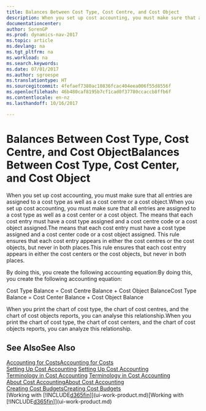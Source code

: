 ```yaml
---
title: Balances Between Cost Type, Cost Centre, and Cost Object
description: When you set up cost accounting, you must make sure that all entries are assigned to a cost type as well as a cost centre or a cost object. The means that each cost entry must have a cost type assigned and a cost centre code or a cost object assigned. This rule ensures that each cost entry appears in either the cost centres or the cost objects, but never in both places.
documentationcenter: 
author: SorenGP
ms.prod: dynamics-nav-2017
ms.topic: article
ms.devlang: na
ms.tgt_pltfrm: na
ms.workload: na
ms.search.keywords: 
ms.date: 07/01/2017
ms.author: sgroespe
ms.translationtype: HT
ms.sourcegitcommit: 4fefaef7380ac10836fcac404eea006f55d8556f
ms.openlocfilehash: 46b480caf8195b7cf1cad0f37780ccaccb8ffb6f
ms.contentlocale: en-nz
ms.lasthandoff: 10/16/2017

---
```

# <a name="balances-between-cost-type-cost-center-and-cost-object"></a><span data-ttu-id="9b060-105">Balances Between Cost Type, Cost Centre, and Cost Object</span><span class="sxs-lookup"><span data-stu-id="9b060-105">Balances Between Cost Type, Cost Center, and Cost Object</span></span>
<span data-ttu-id="9b060-106">When you set up cost accounting, you must make sure that all entries are assigned to a cost type as well as a cost centre or a cost object.</span><span class="sxs-lookup"><span data-stu-id="9b060-106">When you set up cost accounting, you must make sure that all entries are assigned to a cost type as well as a cost center or a cost object.</span></span> <span data-ttu-id="9b060-107">The means that each cost entry must have a cost type assigned and a cost centre code or a cost object assigned.</span><span class="sxs-lookup"><span data-stu-id="9b060-107">The means that each cost entry must have a cost type assigned and a cost center code or a cost object assigned.</span></span> <span data-ttu-id="9b060-108">This rule ensures that each cost entry appears in either the cost centres or the cost objects, but never in both places.</span><span class="sxs-lookup"><span data-stu-id="9b060-108">This rule ensures that each cost entry appears in either the cost centers or the cost objects, but never in both places.</span></span>  

 <span data-ttu-id="9b060-109">By doing this, you create the following accounting equation:</span><span class="sxs-lookup"><span data-stu-id="9b060-109">By doing this, you create the following accounting equation:</span></span>  

 <span data-ttu-id="9b060-110">Cost Type Balance = Cost Centre Balance + Cost Object Balance</span><span class="sxs-lookup"><span data-stu-id="9b060-110">Cost Type Balance = Cost Center Balance + Cost Object Balance</span></span>  

 <span data-ttu-id="9b060-111">When you print the chart of cost type, the chart of cost centres, and the chart of cost objects reports, you can analyse this relationship.</span><span class="sxs-lookup"><span data-stu-id="9b060-111">When you print the chart of cost type, the chart of cost centers, and the chart of cost objects reports, you can analyze this relationship.</span></span>  

## <a name="see-also"></a><span data-ttu-id="9b060-112">See Also</span><span class="sxs-lookup"><span data-stu-id="9b060-112">See Also</span></span>  
[<span data-ttu-id="9b060-113">Accounting for Costs</span><span class="sxs-lookup"><span data-stu-id="9b060-113">Accounting for Costs</span></span>](finance-manage-cost-accounting.md)  
 <span data-ttu-id="9b060-114">[Setting Up Cost Accounting](finance-set-up-cost-accounting.md) </span><span class="sxs-lookup"><span data-stu-id="9b060-114">[Setting Up Cost Accounting](finance-set-up-cost-accounting.md) </span></span>  
 <span data-ttu-id="9b060-115">[Terminology in Cost Accounting](finance-terminology-in-cost-accounting.md) </span><span class="sxs-lookup"><span data-stu-id="9b060-115">[Terminology in Cost Accounting](finance-terminology-in-cost-accounting.md) </span></span>  
 [<span data-ttu-id="9b060-116">About Cost Accounting</span><span class="sxs-lookup"><span data-stu-id="9b060-116">About Cost Accounting</span></span>](finance-about-cost-accounting.md)  
 [<span data-ttu-id="9b060-117">Creating Cost Budgets</span><span class="sxs-lookup"><span data-stu-id="9b060-117">Creating Cost Budgets</span></span>](finance-create-cost-budgets.md)  
 <span data-ttu-id="9b060-118">[Working with [!INCLUDE[d365fin](includes/d365fin_md.md)]](ui-work-product.md)</span><span class="sxs-lookup"><span data-stu-id="9b060-118">[Working with [!INCLUDE[d365fin](includes/d365fin_md.md)]](ui-work-product.md)</span></span>

